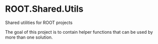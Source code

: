 # ROOT.Shared.Utils
Shared utilities for ROOT projects

The goal of this project is to contain helper functions that can be used by more than one solution.
